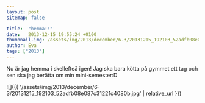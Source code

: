 ```yaml
---
layout: post
sitemap: false

title:  "hemma!!"
date:   2013-12-15 19:55:24 +0100
thumbnail-img: /assets/img/2013/december/6-3/20131215_192103_52adfb08e087c31221c4080b.jpg
author: Eva
tags: ["2013"]
---
```


Nu är jag hemma i skellefteå igen! Jag ska bara kötta på gymmet ett tag och sen ska jag berätta om min mini-semester:D

![]({{ '/assets/img/2013/december/6-3/20131215_192103_52adfb08e087c31221c4080b.jpg'  | relative_url }})

